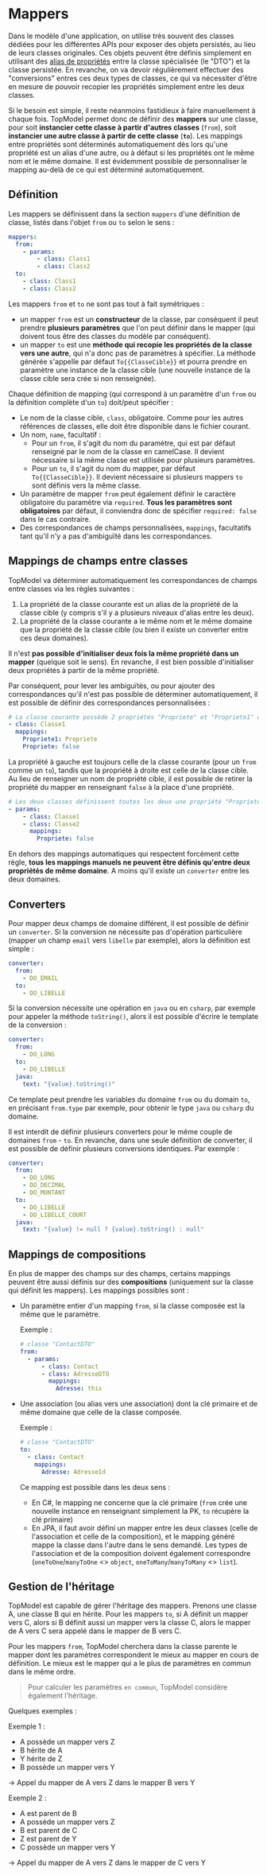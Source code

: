 # Mappers

Dans le modèle d'une application, on utilise très souvent des classes dédiées pour les différentes APIs pour exposer des objets persistés, au lieu de leurs classes originales. Ces objets peuvent être définis simplement en utilisant des [alias de propriétés](./aliases#alias-de-propriétés) entre la classe spécialisée (le "DTO") et la classe persistée. En revanche, on va devoir régulièrement effectuer des "conversions" entres ces deux types de classes, ce qui va nécessiter d'être en mesure de pouvoir recopier les propriétés simplement entre les deux classes.

Si le besoin est simple, il reste néanmoins fastidieux à faire manuellement à chaque fois. TopModel permet donc de définir des **mappers** sur une classe, pour soit **instancier cette classe à partir d'autres classes** (`from`), soit **instancier une autre classe à partir de cette classe** (**`to`**). Les mappings entre propriétés sont déterminés automatiquement dès lors qu'une propriété est un alias d'une autre, ou à défaut si les propriétés ont le même nom et le même domaine. Il est évidemment possible de personnaliser le mapping au-delà de ce qui est déterminé automatiquement.

## Définition

Les mappers se définissent dans la section `mappers` d'une définition de classe, listés dans l'objet `from` ou `to` selon le sens :

```yaml
mappers:
  from:
    - params:
        - class: Class1
        - class: Class2
  to:
    - class: Class1
    - class: Class2
```

Les mappers `from` et `to` ne sont pas tout à fait symétriques :

- un mapper `from` est un **constructeur** de la classe, par conséquent il peut prendre **plusieurs paramètres** que l'on peut définir dans le mapper (qui doivent tous être des classes du modèle par conséquent).
- un mapper `to` est une **méthode qui recopie les propriétés de la classe vers une autre**, qui n'a donc pas de paramètres à spécifier. La méthode générée s'appelle par défaut `To{{ClasseCible}}` et pourra prendre en paramètre une instance de la classe cible (une nouvelle instance de la classe cible sera crée si non renseignée).

Chaque définition de mapping (qui correspond à un paramètre d'un `from` ou la définition complète d'un `to`) doit/peut spécifier :

- Le nom de la classe cible, `class`, obligatoire. Comme pour les autres références de classes, elle doit être disponible dans le fichier courant.
- Un nom, `name`, facultatif :
  - Pour un `from`, il s'agit du nom du paramètre, qui est par défaut renseigné par le nom de la classe en camelCase. Il devient nécessaire si la même classe est utilisée pour plusieurs paramètres.
  - Pour un `to`, il s'agit du nom du mapper, par défaut `To{{ClasseCible}}`. Il devient nécessaire si plusieurs mappers `to` sont définis vers la même classe.
- Un paramètre de mapper `from` peut également définir le caractère obligatoire du paramètre via `required`. **Tous les paramètres sont obligatoires** par défaut, il conviendra donc de spécifier `required: false` dans le cas contraire.
- Des correspondances de champs personnalisées, `mappings`, facultatifs tant qu'il n'y a pas d'ambiguïté dans les correspondances.

## Mappings de champs entre classes

TopModel va déterminer automatiquement les correspondances de champs entre classes via les règles suivantes :

1. La propriété de la classe courante est un alias de la propriété de la classe cible (y compris s'il y a plusieurs niveaux d'alias entre les deux).
2. La propriété de la classe courante a le même nom et le même domaine que la propriété de la classe cible (ou bien il existe un converter entre ces deux domaines).

Il n'est **pas possible d'initialiser deux fois la même propriété dans un mapper** (quelque soit le sens). En revanche, il est bien possible d'initialiser deux propriétés à partir de la même propriété.

Par conséquent, pour lever les ambiguïtés, ou pour ajouter des correspondances qu'il n'est pas possible de déterminer automatiquement, il est possible de définir des correspondances personnalisées :

```yaml
# La classe courante possède 2 propriétés "Propriete" et "Propriete1" qui sont toutes les deux des alias de "Propriete", il y a donc ambiguïté dans un mapper "to".
- class: Classe1
  mappings:
    Propriete1: Propriete
    Propriete: false
```

La propriété à gauche est toujours celle de la classe courante (pour un `from` comme un `to`), tandis que la propriété à droite est celle de la classe cible. Au lieu de renseigner un nom de propriété cible, il est possible de retirer la propriété du mapper en renseignant `false` à la place d'une propriété.

```yaml
# Les deux classes définissent toutes les deux une propriété "Propriete", il y a donc ambiguïté car TopModel ne peut pas savoir laquelle des deux il faut choisir.
- params:
    - class: Classe1
    - class: Classe2
      mappings:
        Propriete: false
```

En dehors des mappings automatiques qui respectent forcément cette règle, **tous les mappings manuels ne peuvent être définis qu'entre deux propriétés de même domaine**. A moins qu'il existe un `converter` entre les deux domaines.

## Converters

Pour mapper deux champs de domaine différent, il est possible de définir un `converter`. Si la conversion ne nécessite pas d'opération particulière (mapper un champ `email` vers `libelle` par exemple), alors la définition est simple :

```yaml
converter:
  from:
    - DO_EMAIL
  to:
    - DO_LIBELLE
```

Si la conversion nécessite une opération en `java` ou en `csharp`, par exemple pour appeler la méthode `toString()`, alors il est possible d'écrire le template de la conversion :

```yaml
converter:
  from:
    - DO_LONG
  to:
    - DO_LIBELLE
  java:
    text: "{value}.toString()"
```

Ce template peut prendre les variables du domaine `from` ou du domain `to`, en précisant `from.type` par exemple, pour obtenir le type `java` ou `csharp` du domaine.

Il est interdit de définir plusieurs converters pour le même couple de domaines `from` - `to`. En revanche, dans une seule définition de converter, il est possible de définir plusieurs conversions identiques. Par exemple :

```yaml
converter:
  from:
    - DO_LONG
    - DO_DECIMAL
    - DO_MONTANT
  to:
    - DO_LIBELLE
    - DO_LIBELLE_COURT
  java:
    text: "{value} != null ? {value}.toString() : null"
```

## Mappings de compositions

En plus de mapper des champs sur des champs, certains mappings peuvent être aussi définis sur des **compositions** (uniquement sur la classe qui définit les mappers). Les mappings possibles sont :

- Un paramètre entier d'un mapping `from`, si la classe composée est la même que le paramètre.

  Exemple :

  ```yaml
  # classe "ContactDTO"
  from:
    - params:
        - class: Contact
        - class: AdresseDTO
          mappings:
            Adresse: this
  ```

- Une association (ou alias vers une association) dont la clé primaire et de même domaine que celle de la classe composée.

  Exemple :

  ```yaml
  # classe "ContactDTO"
  to:
    - class: Contact
      mappings:
        Adresse: AdresseId
  ```

  Ce mapping est possible dans les deux sens :

  - En C#, le mapping ne concerne que la clé primaire (`from` crée une nouvelle instance en renseignant simplement la PK, `to` récupère la clé primaire)
  - En JPA, il faut avoir défini un mapper entre les deux classes (celle de l'association et celle de la composition), et le mapping généré mappe la classe dans l'autre dans le sens demandé. Les types de l'association et de la composition doivent également correspondre (`oneToOne`/`manyToOne` <> `object`, `oneToMany`/`manyToMany` <> `list`).

## Gestion de l'héritage

TopModel est capable de gérer l'héritage des mappers. Prenons une classe A, une classe B qui en hérite. Pour les mappers `to`, si A définit un mapper vers C, alors si B définit aussi un mapper vers la classe C, alors le mapper de A vers C sera appelé dans le mapper de B vers C.

Pour les mappers `from`, TopModel cherchera dans la classe parente le mapper dont les paramètres correspondent le mieux au mapper en cours de définition. Le mieux est le mapper qui a le plus de paramètres en commun dans le même ordre.

> Pour calculer les paramètres `en commun`, TopModel considère également l'héritage.

Quelques exemples :

Exemple 1 :

- A possède un mapper vers Z
- B hérite de A
- Y hérite de Z
- B possède un mapper vers Y

-> Appel du mapper de A vers Z dans le mapper B vers Y

Exemple 2 :

- A est parent de B
- A possède un mapper vers Z
- B est parent de C
- Z est parent de Y
- C possède un mapper vers Y

-> Appel du mapper de A vers Z dans le mapper de C vers Y
